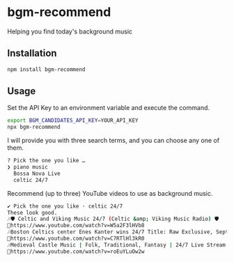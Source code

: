 # bgm-recommend

Helping you find today's background music

## Installation

```sh
npm install bgm-recommend
```

## Usage

Set the API Key to an environment variable and execute the command.

```sh
export BGM_CANDIDATES_API_KEY=YOUR_API_KEY
npx bgm-recommend
```

I will provide you with three search terms, and you can choose any one of them.

```sh
? Pick the one you like … 
❯ piano music
  Bossa Nova Live
  celtic 24/7
```

Recommend (up to three) YouTube videos to use as background music.

```sh
✔ Pick the one you like · celtic 24/7
These look good.
🎶🛡️ Celtic and Viking Music 24/7 (Celtic &amp; Viking Music Radio) 🛡️
🔗https://www.youtube.com/watch?v=W5a2F3lHVb8
🎶Boston Celtics center Enes Kanter wins 24/7 Title: Raw Exclusive, Sept. 9, 2019
🔗https://www.youtube.com/watch?v=C7RTlHl3kR0
🎶Medieval Castle Music | Folk, Traditional, Fantasy | 24/7 Live Stream (Ean Grimm)
🔗https://www.youtube.com/watch?v=roEuYLuOw2w
```
